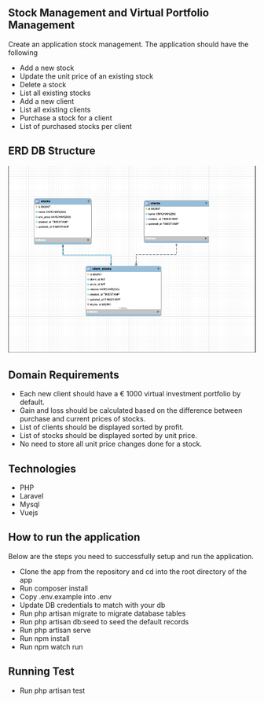 [//]: # (<p align="center">)

[//]: # (<a href="https://adcash.com" target="_blank">)

[//]: # (    <img src="https://adcash.com/wp-content/themes/adcash/assets/dist/img/logo-footer.svg" width="400">)

[//]: # (</a>)

[//]: # (</p>)


## Stock Management and Virtual Portfolio Management

Create an application stock management. The application should have the following
    
- Add a new stock
- Update the unit price of an existing stock
- Delete a stock
- List all existing stocks
- Add a new client
- List all existing clients
- Purchase a stock for a client
- List of purchased stocks per client

## ERD DB Structure
![alt text](edr.png)


## Domain Requirements
- Each new client should have a € 1000 virtual investment portfolio by default.
- Gain and loss should be calculated based on the difference between purchase and
  current prices of stocks.
- List of clients should be displayed sorted by profit.
- List of stocks should be displayed sorted by unit price.
- No need to store all unit price changes done for a stock.

## Technologies

- PHP
- Laravel
- Mysql
- Vuejs


## How to run the application
 Below are the steps you need to successfully setup and run the application.

- Clone the app from the repository and cd into the root directory of the app
- Run composer install
- Copy .env.example into .env
- Update DB credentials to match with your db
- Run php artisan migrate to migrate database tables
- Run php artisan db:seed to seed the default records
- Run php artisan serve
- Run npm install
- Run npm watch run

## Running Test
- Run php artisan test

